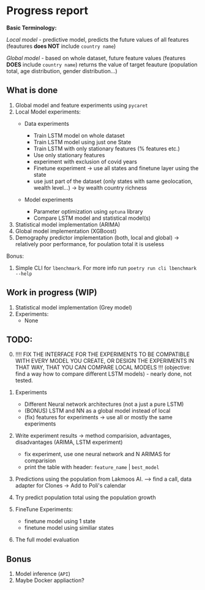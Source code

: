 # Progress report

**Basic Terminology:**

*Local model* - predictive model, predicts the future values of all features (feautures **does NOT** include `country name`)

*Global model* - based on whole dataset, future feature values (features **DOES** include `country name`) returns the value of target feauture (population total, age distribution, gender distribution...)

## What is done
1. Global model and feature experiments using `pycaret`
2. Local Model experiments:
    - Data experiments
        - Train LSTM model on whole dataset 
        - Train LSTM model using just one State 
        - Train LSTM with only stationary features (% features etc.)
        - Use only stationary features
        
        <!-- # New -->
        - experiment with exclusion of covid years
        - Finetune experiment -> use all states and finetune layer using the state 
        - use just part of the dataset (only states with same geolocation, wealth level...) -> by wealth country richness
    - Model experiments
        - Parameter optimization using `optuna` library
        - Compare LSTM model and statistical model(s)
3. Statistical model implementation (ARIMA)
4. Global model implementation (XGBoost)
5. Demography predictor implementation (both, local and global) -> relatively poor performance, for poulation total it is useless

Bonus:
1. Simple CLI for `lbenchmark`. For more info run `poetry run cli lbenchmark --help`

## Work in progress (WIP)
1. Statistical model implementation (Grey model)
2. Experiments:
    - None


## TODO:
0. !!!! FIX THE INTERFACE FOR THE EXPERIMENTS TO BE COMPATIBLE WITH EVERY MODEL YOU CREATE, OR DESIGN THE EXPERIMENTS IN THAT WAY, THAT YOU CAN COMPARE LOCAL MODELS !!! (objective: find a way how to compare different LSTM models) - nearly done, not tested.

1. Experiments
    - Different Neural network architectures (not a just a pure LSTM)
    - (BONUS) LSTM and NN as a global model instead of local 
    - (fix) features for experiments -> use all or mostly the same experiments
2. Write experiment results -> method comparision, advantages, disadvantages (ARIMA, LSTM experiment)
    - fix experiment, use one neural network and N ARIMAS for comparision
    - print the table with header: `feature_name` | `best_model`
3. Predictions using the population from Lakmoos AI. –> find a call, data adapter for Clones -> Add to Poli's calendar
4. Try predict population total using the population growth
5. FineTune Experiments:
    - finetune model using 1 state
    - finetune model using similiar states
6. The full model evaluation

## Bonus
1. Model inference (`API`)
2. Maybe Docker appliaction?